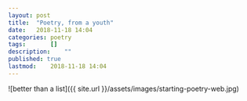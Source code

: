 ```yaml
---
layout: post
title: 	"Poetry, from a youth"
date:	2018-11-18 14:04
categories:	poetry
tags:		[] 
description: 	""
published: true
lastmod:	2018-11-18 14:04
---
```


![better than a list]({{ site.url }}/assets/images/starting-poetry-web.jpg)